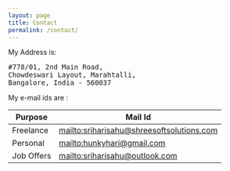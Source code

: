 ```yaml
---
layout: page
title: Contact
permalink: /contact/
---
```


My Address is:

<pre>
#778/01, 2nd Main Road,
Chowdeswari Layout, Marahtalli,
Bangalore, India - 560037
</pre>

My e-mail ids are : 

| Purpose | Mail Id |
| ------- | ------- |
| Freelance | <mailto:sriharisahu@shreesoftsolutions.com>|
| Personal  | <mailto:hunkyhari@gmail.com> |
| Job Offers  | <mailto:sriharisahu@outlook.com> |
